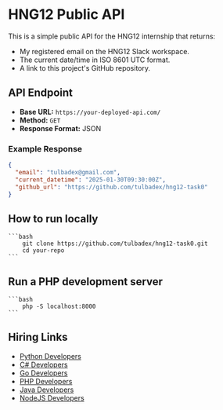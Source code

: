 # HNG12 Public API

This is a simple public API for the HNG12 internship that returns:
- My registered email on the HNG12 Slack workspace.
- The current date/time in ISO 8601 UTC format.
- A link to this project's GitHub repository.

## API Endpoint
- **Base URL:** `https://your-deployed-api.com/`
- **Method:** `GET`
- **Response Format:** JSON

### Example Response
```json
{
  "email": "tulbadex@gmail.com",
  "current_datetime": "2025-01-30T09:30:00Z",
  "github_url": "https://github.com/tulbadex/hng12-task0"
}
```
## How to run locally

    ```bash
        git clone https://github.com/tulbadex/hng12-task0.git
        cd your-repo
    ```

## Run a PHP development server
    ```bash
        php -S localhost:8000
    ```

## Hiring Links

- [Python Developers](https://hng.tech/hire/python-developers)
- [C# Developers](https://hng.tech/hire/csharp-developers)
- [Go Developers](https://hng.tech/hire/golang-developers)
- [PHP Developers](https://hng.tech/hire/php-developers)
- [Java Developers](https://hng.tech/hire/java-developers)
- [NodeJS Developers](https://hng.tech/hire/nodejs-developers)